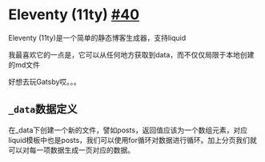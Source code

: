 # Eleventy (11ty) [#40](https://github.com/vhxubo/blog/issues/40)

Eleventy (11ty)是一个简单的静态博客生成器，支持liquid

我最喜欢它的一点是，它可以从任何地方获取到data，而不仅仅局限于本地创建的md文件

好想去玩Gatsby哎。。。

## `_data`数据定义

在_data下创建一个新的文件，譬如posts，返回值应该为一个数组元素，对应liquid模板中也是posts，我们可以使用for循环对数据进行循环。加上分页我们就可以对每一项数据生成一页对应的数据。

